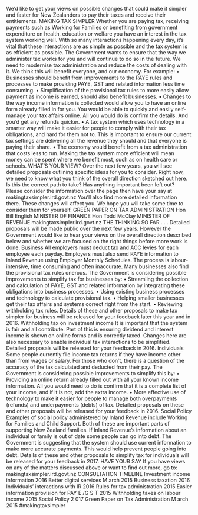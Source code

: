 We’d like to get your views on possible changes that could make it simpler and faster for New Zealanders to pay their taxes and receive their entitlements. MAKING TAX SIMPLER Whether you are paying tax, receiving payments such as Working for Families or benefiting from government expenditure on health, education or welfare you have an interest in the tax system working well. With so many interactions happening every day, it’s vital that these interactions are as simple as possible and the tax system is as efficient as possible. The Government wants to ensure that the way we administer tax works for you and will continue to do so in the future. We need to modernise tax administration and reduce the costs of dealing with it. We think this will benefit everyone, and our economy. For example: • Businesses should benefit from improvements to the PAYE rules and processes to make providing PAYE, GST and related information less time consuming. • Simplification of the provisional tax rules to more easily allow payment as income is earned, should also benefit businesses. • Changes to the way income information is collected would allow you to have an online form already filled in for you. You would be able to quickly and easily self-manage your tax affairs online. All you would do is confirm the details. And you’d get any refunds quicker. • A tax system which uses technology in a smarter way will make it easier for people to comply with their tax obligations, and hard for them not to. This is important to ensure our current tax settings are delivering all the revenue they should and that everyone is paying their share. • The economy would benefit from a tax administration that costs less to run. Making the tax system more efficient will mean money can be spent where we benefit most, such as on health care or schools. WHAT’S YOUR VIEW? Over the next few years, you will see detailed proposals outlining specific ideas for you to consider. Right now, we need to know what you think of the overall direction sketched out here. Is this the correct path to take? Has anything important been left out? Please consider the information over the page then have your say at makingtaxsimpler.ird.govt.nz You’ll also find more detailed information there. These changes will affect you. We hope you will take some time to consider them for yourself. GREEN PAPER ON TAX ADMINISTRATION Hon Bill English MINISTER OF FINANCE Hon Todd McClay MINISTER OF REVENUE makingtaxsimpler.ird.govt.nz THE THINKING SO FAR . . . Detailed proposals will be made public over the next few years. However the Government would like to hear your views on the overall direction described below and whether we are focused on the right things before more work is done. Business All employers must deduct tax and ACC levies for each employee each payday. Employers must also send PAYE information to Inland Revenue using Employer Monthly Schedules. The process is labour-intensive, time consuming and often inaccurate. Many businesses also find the provisional tax rules onerous. The Government is considering possible improvements to simplify tax for businesses by: • Streamling the collection and calculation of PAYE, GST and related information by integrating these obligations into business processes. • Using existing business processes and technology to calculate provisional tax. • Helping smaller businesses get their tax affairs and systems correct right from the start. • Reviewing withholding tax rules. Details of these and other proposals to make tax simpler for business will be released for your feedback later this year and in 2016. Withholding tax on investment income It is important that the system is fair and all contribute. Part of this is ensuring dividend and interest income is shown on online forms and is correctly taxed. Changes here are also necessary to enable individual tax interactions to be simplified. Detailed proposals will be released for your feedback in 2016. Individuals Some people currently file income tax returns if they have income other than from wages or salary. For those who don’t, there is a question of the accuracy of the tax calculated and deducted from their pay. The Government is considering possible improvements to simplify this by: • Providing an online return already filled out with all your known income information. All you would need to do is confirm that it is a complete list of your income, and if it is not, add the extra income. • More effective use of technology to make it easier for people to manage both overpayments (refunds) and underpayments (debts) of tax. Detailed proposals on these and other proposals will be released for your feedback in 2016. Social Policy Examples of social policy administered by Inland Revenue include Working for Families and Child Support. Both of these are important parts of supporting New Zealand families. If Inland Revenue’s information about an individual or family is out of date some people can go into debt. The Government is suggesting that the system should use current information to make more accurate payments. This would help prevent people going into debt. Details of these and other proposals to simplify tax for individuals will be released for your feedback in 2017. HAVE YOUR SAY If you have views on any of the matters discussed above or want to find out more, go to: makingtaxsimpler.ird.govt.nz CONSULTATION TIMELINE Investment income information 2016 Better digital services M arch 2015 Business taxation 2016 Individuals’ interactions with IR 2016 Rules for tax administration 2015 Easier information provision for PAY E /G S T 2015 Withholding taxes on labour income 2015 Social Policy 2 017 Green Paper on Tax Administration M arch 2015 #makingtaxsimpler